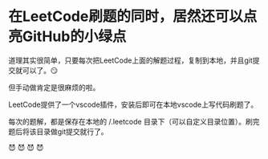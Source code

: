# 在LeetCode刷题的同时，居然还可以点亮GitHub的小绿点

道理其实很简单，只要每次把LeetCode上面的解题过程，复制到本地，并且git提交就可以了。😏

但手动做肯定是很麻烦的啦。

LeetCode提供了一个vscode插件，安装后即可在本地vscode上写代码刷题了。

每次的题解，都是保存在本地的 /.leetcode 目录下（可以自定义目录位置）。刷完题后将该目录做git提交就行了。

😈 😈 😈 😈